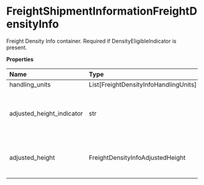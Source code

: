 # FreightShipmentInformationFreightDensityInfo

Freight Density Info container. Required if DensityEligibleIndicator is present.

**Properties**

| Name                      | Type                                  | Required | Description                                                                                                              |
| :------------------------ | :------------------------------------ | :------- | :----------------------------------------------------------------------------------------------------------------------- |
| handling_units            | List[FreightDensityInfoHandlingUnits] | ✅       |                                                                                                                          |
| adjusted_height_indicator | str                                   | ❌       | The presence of the AdjustedHeightIndicator allows UPS to do height reduction adjustment for density based rate request. |
| adjusted_height           | FreightDensityInfoAdjustedHeight      | ❌       | Container to hold Adjusted Height information. Required if AdjustedHeightIndicator is present.                           |

<!-- This file was generated by liblab | https://liblab.com/ -->
